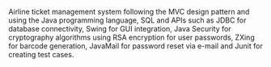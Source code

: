 Airline ticket management system
following the MVC design pattern and using the Java
programming language, SQL and APIs such as JDBC for
database connectivity, Swing for GUI integration, Java
Security for cryptography algorithms using RSA
encryption for user passwords, ZXing for barcode
generation, JavaMail for password reset via e-mail and
Junit for creating test cases.
